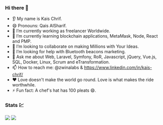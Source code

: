 ### Hi there 👋
- 👂 My name is Kais Chrif.
- 😄 Pronouns: Qais AlSharif.
- 🔭 I’m currently working as freelancer Worldwide.
- 🌱 I’m currently learning blockchain applications, MetaMask, Node, React and PMP.
- 👯 I’m looking to collaborate on making Millions with Your Ideas.
- 🤔 I’m looking for help with Bluetooth beacons marketing.
- 💬 Ask me about Web, Laravel, Symfony, RoR, Javascript, jQuery, Vue.js, SQL, Docker, Linux, Scrum and eTransformation.
- 📫 How to reach me: @zwinalabs & https://www.linkedin.com/in/kais-chrif/
- ❤️ Love doesn't make the world go round. Love is what makes the ride worthwhile.
- ⚡ Fun fact: A chef's hat has 100 pleats 😄.

### Stats :chart:
![](https://raw.githubusercontent.com/zwinalabs/github-stats/master/generated/overview.svg#gh-dark-mode-only)
![](https://raw.githubusercontent.com/zwinalabs/github-stats/master/generated/overview.svg#gh-light-mode-only)


<!--
**zwinalabs/zwinalabs** is a ✨ _special_ ✨ repository because its `README.md` (this file) appears on your GitHub profile.

### Hi there 👋:
- 👂 My name is Kais Chrif
- 😄 Pronouns: Qais AlSharif
- 🔭 I’m currently working on ...
- 🌱 I’m currently learning blockchain applications, MetaMask, Node, React and PMP.
- 👯 I’m looking to collaborate on making Millions with Your Ideas
- 🤔 I’m looking for help with ...
- 💬 Ask me about Web, Laravel, Symfony, RoR, Javascript, jQuery, Vue.js, SQL, Docker, Linux, Scrum and eTransformation 
- 📫 How to reach me: #zwinalabs & 
- ⚡ Fun fact: ...
-->
